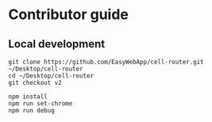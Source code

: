 # Contributor guide

## Local development

```shell
git clone https://github.com/EasyWebApp/cell-router.git ~/Desktop/cell-router
cd ~/Desktop/cell-router
git checkout v2

npm install
npm run set-chrome
npm run debug
```
